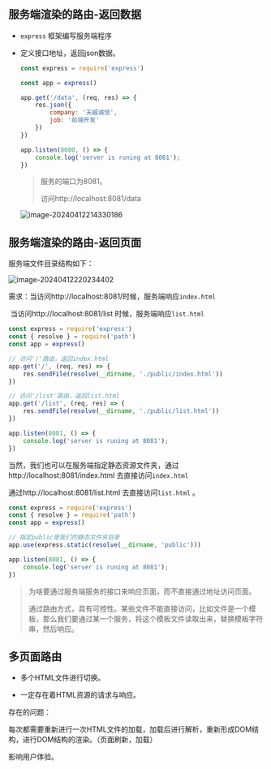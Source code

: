 ## 服务端渲染的路由-返回数据

- `express` 框架编写服务端程序

- 定义接口地址，返回json数据。

  ~~~js
  const express = require('express')
  
  const app = express()
  
  app.get('/data', (req, res) => {
      res.json({
          company: '天威诚信',
          job: '前端开发'
      })
  })
  
  app.listen(8080, () => {
      console.log('server is runing at 8081');
  })
  ~~~

  > 服务的端口为8081。
  >
  > 访问http://localhost:8081/data 

  ![image-20240412214330186](https://static.woku.net/blog/image-20240412214330186.png)



## 服务端渲染的路由-返回页面

服务端文件目录结构如下：

![image-20240412220234402](https://static.woku.net/blog/image-20240412220234402.png)

需求：当访问http://localhost:8081/时候，服务端响应`index.html` 

​            当访问http://localhost:8081/list 时候，服务端响应`list.html` 

~~~js
const express = require('express')
const { resolve } = require('path')
const app = express()

// 访问'/'路由，返回index.html
app.get('/', (req, res) => {
    res.sendFile(resolve(__dirname, './public/index.html'))
})

// 访问'/list'路由，返回list.html
app.get('/list', (req, res) => {
    res.sendFile(resolve(__dirname, './public/list.html'))
})

app.listen(8081, () => {
    console.log('server is runing at 8081');
})
~~~

当然，我们也可以在服务端指定静态资源文件夹，通过http://localhost:8081/index.html 去直接访问`index.html`  

 通过http://localhost:8081/list.html 去直接访问`list.html` 。

~~~js
const express = require('express')
const { resolve } = require('path')
const app = express()

// 指定public是我们的静态文件夹目录
app.use(express.static(resolve(__dirname, 'public')))

app.listen(8081, () => {
    console.log('server is runing at 8081');
})
~~~



> 为啥要通过服务端服务的接口来响应页面，而不直接通过地址访问页面。
>
> 通过路由方式，具有可控性。某些文件不能直接访问，比如文件是一个模板，那么我们要通过某一个服务，将这个模板文件读取出来，替换模板字符串，然后响应。

## 多页面路由

- 多个HTML文件进行切换。

- 一定存在着HTML资源的请求与响应。



存在的问题：

每次都需要重新进行一次HTML文件的加载，加载后进行解析，重新形成DOM结构，进行DOM结构的渲染。（页面刷新，加载）

影响用户体验。